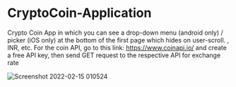 # CryptoCoin-Application
Crypto Coin App in which you can see a drop-down menu (android only) / picker (iOS only) at the  bottom of the first page  which hides on user-scroll.  , INR, etc.  For the coin API, go to this link: https://www.coinapi.io/ and create a free API key, then send GET request to the respective API for exchange rate


![Screenshot 2022-02-15 010524](https://user-images.githubusercontent.com/86243291/153933925-0532c195-1f72-4185-a4e2-b256aeef9d71.png)
